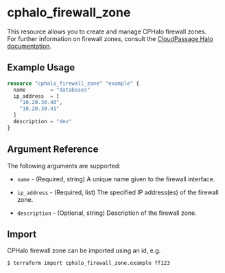 # cphalo_firewall_zone

This resource allows you to create and manage CPHalo firewall zones.  
For further information on firewall zones, consult the
[CloudPassage Halo documentation](https://library.cloudpassage.com/help/cloudpassage-api-documentation#firewall-zones).

## Example Usage

```terraform
resource "cphalo_firewall_zone" "example" {
  name        = "databases"
  ip_address  = [
    "10.20.30.40",
    "10.20.30.41"
  ]
  description = "dev"
}
```

## Argument Reference

The following arguments are supported:

* `name` - (Required, string) A unique name given to the firewall interface.

* `ip_address` - (Required, list) The specified IP address(es) of the firewall zone.

* `description` - (Optional, string) Description of the firewall zone.

## Import

CPHalo firewall zone can be imported using an id, e.g.

```bash
$ terraform import cphalo_firewall_zone.example ff123
```
